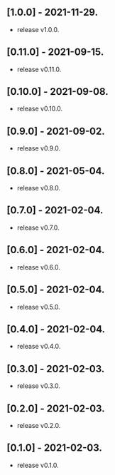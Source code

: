 ## [1.0.0] - 2021-11-29.

* release v1.0.0.
## [0.11.0] - 2021-09-15.

* release v0.11.0.

## [0.10.0] - 2021-09-08.

* release v0.10.0.

## [0.9.0] - 2021-09-02.

* release v0.9.0.

## [0.8.0] - 2021-05-04.

* release v0.8.0.

## [0.7.0] - 2021-02-04.

* release v0.7.0.

## [0.6.0] - 2021-02-04.

* release v0.6.0.

## [0.5.0] - 2021-02-04.

* release v0.5.0.

## [0.4.0] - 2021-02-04.

* release v0.4.0.

## [0.3.0] - 2021-02-03.

* release v0.3.0.

## [0.2.0] - 2021-02-03.

* release v0.2.0.

## [0.1.0] - 2021-02-03.

* release v0.1.0.
